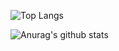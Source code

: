 ![Top Langs](https://github-readme-stats.vercel.app/api/top-langs/?username=isonnymichael&theme=tokyonight) </br>

![Anurag's github stats](https://github-readme-stats.vercel.app/api?username=isonnymichael&show_icons=true&theme=tokyonight&hide=contribs)



<!--
**isonnymichael/isonnymichael** is a ✨ _special_ ✨ repository because its `README.md` (this file) appears on your GitHub profile.

Here are some ideas to get you started:

- 🔭 I’m currently working on ...
- 🌱 I’m currently learning ...
- 👯 I’m looking to collaborate on ...
- 🤔 I’m looking for help with ...
- 💬 Ask me about ...
- 📫 How to reach me: ...
- 😄 Pronouns: ...
- ⚡ Fun fact: ...
-->
